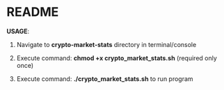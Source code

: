 # README #

**USAGE**:

1. Navigate to **crypto-market-stats** directory in terminal/console

2. Execute command: **chmod +x crypto_market_stats.sh** (required only once)

3. Execute command: **./crypto_market_stats.sh** to run program
